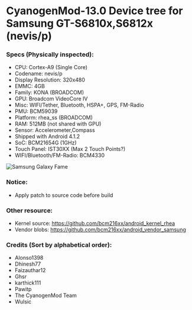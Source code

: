# CyanogenMod-13.0 Device tree for Samsung GT-S6810x,S6812x (nevis/p)

### Specs (Physically inspected):
  - CPU: Cortex-A9 (Single Core)
  - Codename: nevis/p
  - Display Resolution: 320x480
  - EMMC: 4GB
  - Family: KONA (BROADCOM)
  - GPU: Broadcom VideoCore IV
  - Misc: WIFI/Tether, Bluetooth, HSPA+, GPS, FM-Radio
  - PMU: BCM59039
  - Platform: rhea_ss (BROADCOM)
  - RAM: 512MB (not shared with GPU)
  - Sensor: Accelerometer,Compass
  - Shipped with Android 4.1.2
  - SoC: BCM21654G (1GHz)
  - Touch Panel: IST30XX (Max 2 Touch Points?)
  - WIFI/Bluetooth/FM-Radio: BCM4330

![Samsung Galaxy Fame](http://cdn2.gsmarena.com/vv/pics/samsung/samsung-galaxy-frame.jpg "Samsung Galaxy Fame")

### Notice:
  - Apply patch to source code before build

### Other resource:
  - Kernel source: https://github.com/bcm216xx/android_kernel_rhea
  - Vendor blobs: https://github.com/bcm216xx/android_vendor_samsung

### Credits (Sort by alphabetical order):
  - Alonso1398
  - Dhinesh77
  - Faizauthar12
  - Ghsr
  - karthick111
  - Pawitp
  - The CyanogenMod Team
  - Wulsic
